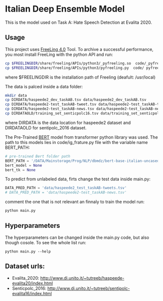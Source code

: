 # Italian Deep Ensemble Model 
This is the model used on Task A: Hate Speech Detection at Evalita 2020.

## Usage

This project uses [FreeLing 4.0](http://nlp.lsi.upc.edu/freeling/index.php/node/30) Tool. To archive a successful performance, you most install FreeLing with the python API and run:
```bash
cp $FREELINGDIR/share/freeling/APIs/python3/_pyfreeling.so  code/_pyfreeling.so
cp $FREELINGDIR/share/freeling/APIs/python3/pyfreeling.py  code/ pyfreeling.py
```

where $FREELINGDIR is the installation path of Freeling (deafult: /usr/local)

The data is palced inside a data folder:
```bash
mkdir data
cp DIRDATA/haspeede2_dev_taskAB.tsv data/haspeede2_dev_taskAB.tsv
cp DIRDATA/haspeede2-test_taskAB-tweet.tsv data/haspeede2-test_taskAB-tweet.tsv
cp DIRDATA/haspeede2-test_taskAB-news.tsv data/haspeede2-test_taskAB-news.tsv
cp DIRDATAOLD/training_set_senticpolc16.tsv data/training_set_senticpolc16.tsv
```
where DIRDATA is the data location for haspeede2 dataset and DIRDATAOLD for sentipolc_2016 dataset.

The Pre-Trained [BERT](https://huggingface.co/dbmdz/bert-base-italian-cased) model from transformer python library was used. The path to this models lies in code/ig_frature.py file with the variable name BERT_PATH:
```python
# pre-trained Bert folder path
BERT_PATH = '/DATA/Mainstorage/Prog/NLP/dbmdz/bert-base-italian-uncased'
bert_model = None
bert_tk = None
```

To predict from unlabeled data, firts change the test data inside main.py:
```python
DATA_PRED_PATH = 'data/haspeede2_test_taskAB-tweets.tsv'
# DATA_PRED_PATH = 'data/haspeede2-test_taskAB-news.tsv'
```
comment the one that is not relevant an finnaly to train the model run:
```bash
python main.py
```
## Hyperparameters
The hyperparameters can be changed inside the main.py code, but also though cosole. To see the whole list run:
```bach
python main.py --help
```
## Dataset urls:
* Evalita_2020: http://www.di.unito.it/~tutreeb/haspeede-evalita20/index.html
* Senticpolc_2016: http://www.di.unito.it/~tutreeb/sentipolc-evalita16/index.html
